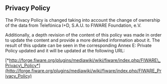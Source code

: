 ## Privacy Policy

The Privacy Policy is changed taking into account the change of
ownership of the data from Telefónica I+D, S.A.U. to FIWARE Foundation,
e.V.

Additionally, a depth revision of the content of this policy was made in
order to update the content and provide a more detailed information
about it. The result of this update can be seen in the corresponding
Annex E: Private Policy updated and it will be updated at the following
URL:

[*http://forge.fiware.org/plugins/mediawiki/wiki/fiware/index.php/FIWARE\_Privacy\_Policy*](http://forge.fiware.org/plugins/mediawiki/wiki/fiware/index.php/FIWARE_Privacy_Policy)